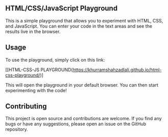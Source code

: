 ## HTML/CSS/JavaScript Playground
This is a simple playground that allows you to experiment with HTML, CSS, and JavaScript. You can enter your code in the text areas and see the results live in the browser.

## Usage
To use the playground, simply click on this link:

[[HTML-CSS-JS PLAYGROUND(https://khurramshahzadlali.github.io/html-css-playground/)]

This will open the playground in your default browser. You can then start experimenting with the code!

## Contributing
This project is open source and contributions are welcome. If you find any bugs or have any suggestions, please open an issue on the GitHub repository.
